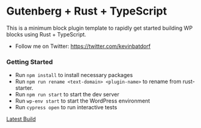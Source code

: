 # Gutenberg + Rust + TypeScript

This is a minimum block plugin template to rapidly get started building WP blocks using Rust + TypeScript.

-   Follow me on Twitter: https://twitter.com/kevinbatdorf

### Getting Started

-   Run `npm install` to install necessary packages
-   Run `npm run rename <text-domain> <plugin-name>` to rename from rust-starter.
-   Run `npm run start` to start the dev server
-   Run `wp-env start` to start the WordPress environment
-   Run `cypress open` to run interactive tests











































































































































































































































































































[Latest Build](https://github.com/KevinBatdorf/gutenberg-rust-starter/actions/runs/15234883693)
